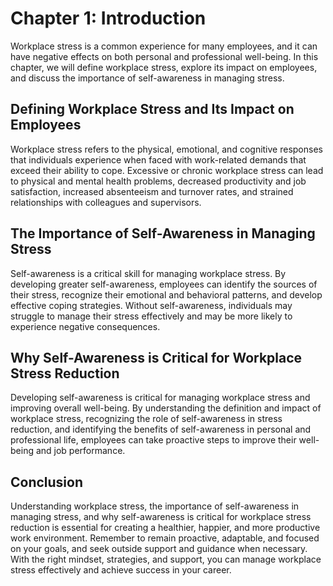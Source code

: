 Chapter 1: Introduction
=======================

Workplace stress is a common experience for many employees, and it can have negative effects on both personal and professional well-being. In this chapter, we will define workplace stress, explore its impact on employees, and discuss the importance of self-awareness in managing stress.

Defining Workplace Stress and Its Impact on Employees
-----------------------------------------------------

Workplace stress refers to the physical, emotional, and cognitive responses that individuals experience when faced with work-related demands that exceed their ability to cope. Excessive or chronic workplace stress can lead to physical and mental health problems, decreased productivity and job satisfaction, increased absenteeism and turnover rates, and strained relationships with colleagues and supervisors.

The Importance of Self-Awareness in Managing Stress
---------------------------------------------------

Self-awareness is a critical skill for managing workplace stress. By developing greater self-awareness, employees can identify the sources of their stress, recognize their emotional and behavioral patterns, and develop effective coping strategies. Without self-awareness, individuals may struggle to manage their stress effectively and may be more likely to experience negative consequences.

Why Self-Awareness is Critical for Workplace Stress Reduction
-------------------------------------------------------------

Developing self-awareness is critical for managing workplace stress and improving overall well-being. By understanding the definition and impact of workplace stress, recognizing the role of self-awareness in stress reduction, and identifying the benefits of self-awareness in personal and professional life, employees can take proactive steps to improve their well-being and job performance.

Conclusion
----------

Understanding workplace stress, the importance of self-awareness in managing stress, and why self-awareness is critical for workplace stress reduction is essential for creating a healthier, happier, and more productive work environment. Remember to remain proactive, adaptable, and focused on your goals, and seek outside support and guidance when necessary. With the right mindset, strategies, and support, you can manage workplace stress effectively and achieve success in your career.
